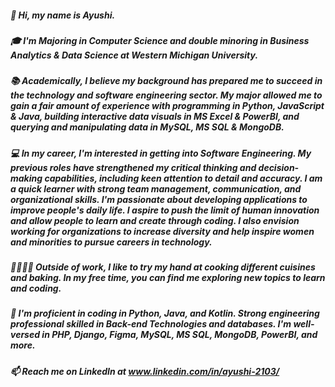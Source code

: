 ##### 👋 Hi, my name is Ayushi.

##### 🎓 I'm Majoring in Computer Science and double minoring in Business Analytics & Data Science at Western Michigan University. 

##### 📚 Academically, I believe my background has prepared me to succeed in the technology and software engineering sector. My major allowed me to gain a fair amount of experience with programming in Python, JavaScript & Java, building interactive data visuals in MS Excel & PowerBI, and querying and manipulating data in MySQL, MS SQL & MongoDB. 

##### 💻 In my career, I'm interested in getting into Software Engineering. My previous roles have strengthened my critical thinking and decision-making capabilities, including keen attention to detail and accuracy. I am a quick learner with strong team management, communication, and organizational skills. I'm passionate about developing applications to improve people's daily life. I aspire to push the limit of human innovation and allow people to learn and create through coding. I also envision working for organizations to increase diversity and help inspire women and minorities to pursue careers in technology.

##### 👩‍🍳👩‍💻 Outside of work, I like to try my hand at cooking different cuisines and baking. In my free time, you can find me exploring new topics to learn and coding.

##### 💪 I'm proficient in coding in Python, Java, and Kotlin. Strong engineering professional skilled in Back-end Technologies and databases. I'm well-versed in PHP, Django, Figma, MySQL, MS SQL, MongoDB, PowerBI, and more.

##### 📫 Reach me on LinkedIn at www.linkedin.com/in/ayushi-2103/


<!--
**Ayushi0321/Ayushi0321** is a ✨ _special_ ✨ repository because its `README.md` (this file) appears on your GitHub profile.

Here are some ideas to get you started:

- 🔭 I’m currently working on ...
- 🌱 I’m currently learning ...
- 👯 I’m looking to collaborate on ...
- 🤔 I’m looking for help with ...
- 💬 Ask me about ...
- 📫 How to reach me: ...
- 😄 Pronouns: ...
- ⚡ Fun fact: ...
-->
